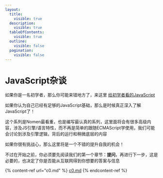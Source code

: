 ```yaml
---
layout:
  title:
    visible: true
  description:
    visible: true
  tableOfContents:
    visible: true
  outline:
    visible: false
  pagination:
    visible: false
---
```


# JavaScript杂谈

如果你是一名初学者，那么你可能来错地方了，来这里 [给初学者看的JavaScript](https://app.gitbook.com/s/9GszQUACBEA3ogbyC2SV/ "mention")



如果你认为自己已经有足够的JavaScript基础，那么是时候真正深入了解JavaScript了！

这个系列是Nomen最看重，也是编写最认真的系列，这里面将会有很多高级内容，涉及JS引擎/语言特性，而不再是简单的跟随ECMAScript学使用，我们可能会讨论到涉及引擎逻辑，背后的运行和稍微底层的内容

如果你很有挑战心，那么这里将是一个不错的提升自我的机会！

不过在开始之前，你必须要先阅读我们的第一个章节：**提问**，再进行下一步，这是必要的，也决定了你是否能从互联网得到你想要的答案与信息



{% content-ref url="c0.md" %}
[c0.md](c0.md)
{% endcontent-ref %}

